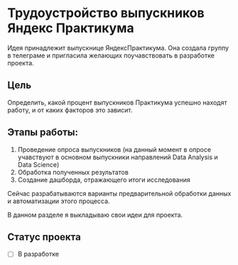 # Трудоустройство выпускников Яндекс Практикума
Идея принадлежит выпускнице ЯндексПрактикума. Она создала группу в телеграме и пригласила желающих поучавствовать в разработке проекта.

## Цель
Определить, какой процент выпускников Практикума успешно находят работу, и от каких факторов это зависит.

## Этапы работы:
1. Проведение опроса выпускников (на данный момент в опросе учавствуют в основном выпускники направлений Data Analysis и Data Science)
2. Обработка полученных результатов
3. Создание дашборда, отражающего итоги исследования

Сейчас разрабатываются варианты предварительной обработки данных и автоматизации этого процесса.

В данном разделе я выкладываю свои идеи для проекта.

## Статус проекта
- [ ] В разработке
